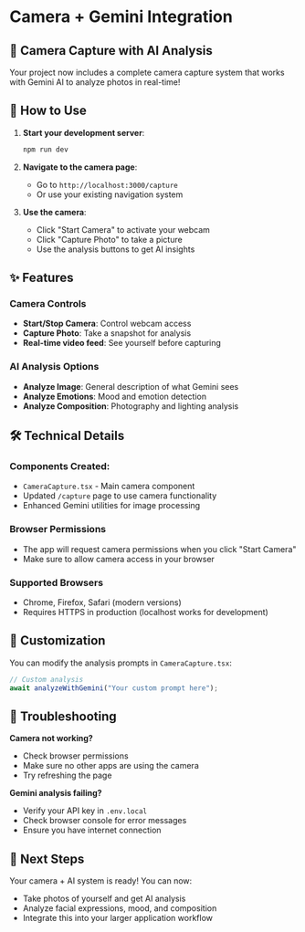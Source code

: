 # Camera + Gemini Integration

## 🎥 Camera Capture with AI Analysis

Your project now includes a complete camera capture system that works with Gemini AI to analyze photos in real-time!

## 🚀 How to Use

1. **Start your development server**:
   ```bash
   npm run dev
   ```

2. **Navigate to the camera page**:
   - Go to `http://localhost:3000/capture`
   - Or use your existing navigation system

3. **Use the camera**:
   - Click "Start Camera" to activate your webcam
   - Click "Capture Photo" to take a picture
   - Use the analysis buttons to get AI insights

## ✨ Features

### Camera Controls
- **Start/Stop Camera**: Control webcam access
- **Capture Photo**: Take a snapshot for analysis
- **Real-time video feed**: See yourself before capturing

### AI Analysis Options
- **Analyze Image**: General description of what Gemini sees
- **Analyze Emotions**: Mood and emotion detection
- **Analyze Composition**: Photography and lighting analysis

## 🛠️ Technical Details

### Components Created:
- `CameraCapture.tsx` - Main camera component
- Updated `/capture` page to use camera functionality
- Enhanced Gemini utilities for image processing

### Browser Permissions
- The app will request camera permissions when you click "Start Camera"
- Make sure to allow camera access in your browser

### Supported Browsers
- Chrome, Firefox, Safari (modern versions)
- Requires HTTPS in production (localhost works for development)

## 🔧 Customization

You can modify the analysis prompts in `CameraCapture.tsx`:

```typescript
// Custom analysis
await analyzeWithGemini("Your custom prompt here");
```

## 🚨 Troubleshooting

**Camera not working?**
- Check browser permissions
- Make sure no other apps are using the camera
- Try refreshing the page

**Gemini analysis failing?**
- Verify your API key in `.env.local`
- Check browser console for error messages
- Ensure you have internet connection

## 🎯 Next Steps

Your camera + AI system is ready! You can now:
- Take photos of yourself and get AI analysis
- Analyze facial expressions, mood, and composition
- Integrate this into your larger application workflow